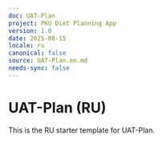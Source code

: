 ```yaml
---
doc: UAT-Plan
project: PKU Diet Planning App
version: 1.0
date: 2025-08-15
locale: ru
canonical: false
source: UAT-Plan.en.md
needs-sync: false
---
```


# UAT-Plan (RU)

This is the RU starter template for UAT-Plan.
